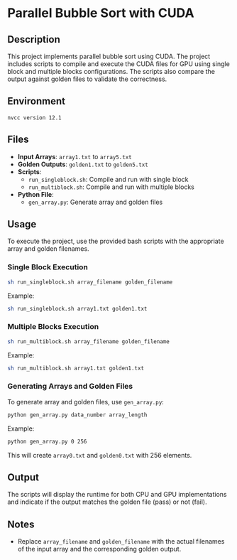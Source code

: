 # Parallel Bubble Sort with CUDA


## Description
This project implements parallel bubble sort using CUDA.
The project includes scripts to compile and execute the CUDA files for GPU using single block and multiple blocks configurations.
The scripts also compare the output against golden files to validate the correctness.

## Environment
```
nvcc version 12.1 
```

## Files
- **Input Arrays**: `array1.txt` to `array5.txt`
- **Golden Outputs**: `golden1.txt` to `golden5.txt`
- **Scripts**:
  - `run_singleblock.sh`: Compile and run with single block
  - `run_multiblock.sh`: Compile and run with multiple blocks
- **Python File**:
  - `gen_array.py`: Generate array and golden files


## Usage
To execute the project, use the provided bash scripts with the appropriate array and golden filenames.


### Single Block Execution
```sh
sh run_singleblock.sh array_filename golden_filename
```
Example:
```sh
sh run_singleblock.sh array1.txt golden1.txt
```

### Multiple Blocks Execution
```sh
sh run_multiblock.sh array_filename golden_filename
```
Example:
```sh
sh run_multiblock.sh array1.txt golden1.txt
```

### Generating Arrays and Golden Files
To generate array and golden files, use `gen_array.py`:
```sh
python gen_array.py data_number array_length
```
Example:
```sh
python gen_array.py 0 256
```
This will create `array0.txt` and `golden0.txt` with 256 elements.

## Output
The scripts will display the runtime for both CPU and GPU implementations and indicate if the output matches the golden file (pass) or not (fail).


## Notes
- Replace `array_filename` and `golden_filename` with the actual filenames of the input array and the corresponding golden output.

